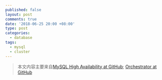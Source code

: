 ```yaml
---
published: false
layout: post
comments: true
date: '2018-06-25 20:00 +08:00'
type: post
categories:
  - database
tags:
  - mysql
  - cluster
---
```

> 本文内容主要来自[MySQL High Availability at GitHub](https://githubengineering.com/mysql-high-availability-at-github/); [Orchestrator at GitHub](https://githubengineering.com/orchestrator-github/)




